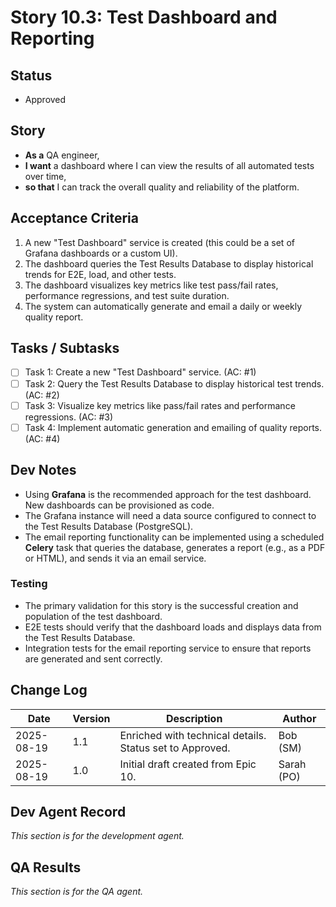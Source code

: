 # Story 10.3: Test Dashboard and Reporting

## Status
- Approved

## Story
- **As a** QA engineer,
- **I want** a dashboard where I can view the results of all automated tests over time,
- **so that** I can track the overall quality and reliability of the platform.

## Acceptance Criteria
1.  A new "Test Dashboard" service is created (this could be a set of Grafana dashboards or a custom UI).
2.  The dashboard queries the Test Results Database to display historical trends for E2E, load, and other tests.
3.  The dashboard visualizes key metrics like test pass/fail rates, performance regressions, and test suite duration.
4.  The system can automatically generate and email a daily or weekly quality report.

## Tasks / Subtasks
- [ ] Task 1: Create a new "Test Dashboard" service. (AC: #1)
- [ ] Task 2: Query the Test Results Database to display historical test trends. (AC: #2)
- [ ] Task 3: Visualize key metrics like pass/fail rates and performance regressions. (AC: #3)
- [ ] Task 4: Implement automatic generation and emailing of quality reports. (AC: #4)

## Dev Notes
- Using **Grafana** is the recommended approach for the test dashboard. New dashboards can be provisioned as code.
- The Grafana instance will need a data source configured to connect to the Test Results Database (PostgreSQL).
- The email reporting functionality can be implemented using a scheduled **Celery** task that queries the database, generates a report (e.g., as a PDF or HTML), and sends it via an email service.

### Testing
- The primary validation for this story is the successful creation and population of the test dashboard.
- E2E tests should verify that the dashboard loads and displays data from the Test Results Database.
- Integration tests for the email reporting service to ensure that reports are generated and sent correctly.

## Change Log
| Date | Version | Description | Author |
| --- | --- | --- | --- |
| 2025-08-19 | 1.1 | Enriched with technical details. Status set to Approved. | Bob (SM) |
| 2025-08-19 | 1.0 | Initial draft created from Epic 10. | Sarah (PO) |

## Dev Agent Record
*This section is for the development agent.*

## QA Results
*This section is for the QA agent.*
